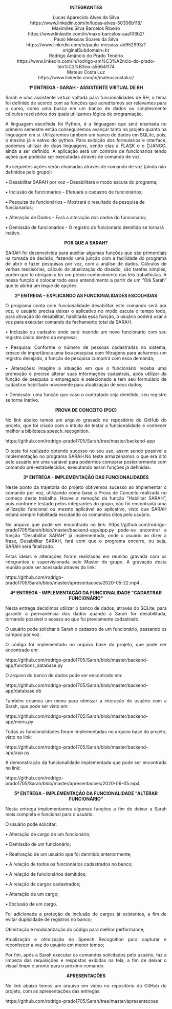 <p><div align="center"><b>INTEGRANTES</b></div></p>

<div align="center">Lucas Aparecido Alves da Silva</div>
<div align="center">https://www.linkedin.com/in/lucas-alves-50306b118/</div>
<div align="center">Maximiles Silva Barcelos Ribeiro</div>
<div align="center">https://www.linkedin.com/in/maxx-barcelos-aaa106b2/</div>
<div align="center">Paulo Messias Soares da Silva</div>
<div align="center">https://www.linkedin.com/in/paulo-messias-ab952993/?originalSubdomain=br</div>
<div align="center">Rodrigo Amâncio do Prado Tenório</div>
<div align="center">https://www.linkedin.com/in/rodrigo-am%C3%A2ncio-do-prado-ten%C3%B3rio-a56641174</div>
<div align="center">Mateus Costa Luz</div>
<div align="center">https://www.linkedin.com/in/mateuscostaluz/</div>


<p><div align="center"><b>1º ENTREGA - SARAH - ASSISTENTE VIRTUAL DE RH </b></div></p>

<p><div align="justify">Sarah é uma assistente virtual voltada para funcionalidades de RH, o tema foi definido de acordo com as funções que acreditamos ser relevantes para o curso, como uma busca em um banco de dados ou simplesmente cálculos rescisórios dos quais utilizamos lógica de programação.</div><p>
<p><div align="justify">A linguagem escolhida foi Python, é a linguagem que será ensinada no primeiro semestre então conseguiremos avançar tanto no projeto quanto na linguagem em si. Utilizaremos tambem um banco de dados em  SQLite, pois, o mesmo já é nativo do python. Para exibição dos formularios e interface, podemos utilizar de duas  linguagens, sendo elas a FLASK e o DJANGO, ainda a ser definido. A aplicação será um controle de funcionarios tendo ações que poderão ser executadas através de comando de voz.</div></p>
<p><div align="left"> As seguintes ações serão chamadas através de comando de voz (ainda não definidos pelo grupo):</div></p>
<p><div align="left">• Desabilitar SARAH por voz – Desabilitará o modo escuta do programa;</div></p>
<p><div align="left">• Inclusão de funcionários – Efetuará o cadastro de funcionários;</div></p>
<p><div align="left">• Pesquisa de funcionários – Mostrará o resultado da pesquisa de funcionarios;</div></p>
<p><div align="left">• Alteração de Dados – Fará a alteração dos dados do funcionario;</p>
<p><div align="left">• Demissão de funcionarios - O registro do funcionário demitido se tornará inativo.</div></p>
<p><div align="Center"><b>POR QUE A SARAH?</b></div></p>


<p><div align="justify">SARAH foi desenvolvida para auxiliar algumas funções que são primordiais na tomada de decisão, fazendo uma junção com a facilidade do programa de abrir e fazer pesquisas por voz, com a análise de dados. Cálculos de verbas rescisórias, cálculo da atualização do dissídio, são tarefas simples, porém que te obrigam a ter um prévio conhecimento das leis trabalhistas. A nossa função é colocar todo esse entendimento a partir de um “Olá Sarah” que te abrirá um leque de opções.</div></p>


<p><div align="Center"><b>2ª ENTREGA - EXPLICANDO AS FUNCIONALIDADES ESCOLHIDAS</b></div></p>

<p><div align="justify">O programa conta com funcionalidade desabilitar este comando será por voz,  o usuário  precisa deixar o aplicativo no modo escuta o tempo todo, para ativação do desabilitar, habilitada essa função, o usuário poderá usar a voz para executar comando de fechamento total da SARAH.</div></p>
<p><div align="justify">• Inclusão ou cadastro onde será inserido um novo funcionário com seu registro único dentro da empresa;</div></p>
<p><div align="justify">• Pesquisa: Conforme o número de pessoas cadastradas no sistema, cresce de importância uma boa pesquisa com filtragens para acharmos um registro desejado, a função de pesquisa cumprirá com essa demanda;</div></p>
<p><div align="justify">• Alterações: imagine a situação em que o funcionário receba uma promoção e precise alterar suas informações cadastrais, após utilizar da função de pesquisa o empregado é selecionado e tem seu formulário de cadastros habilitado novamente para atualização de seus dados;</div></p>
<p><div align="justify">• Demissão: uma função que caso o contratado seja demitido, seu registro se torne inativo.</div></p>
<p><div align="center"><b>PROVA DE CONCEITO (POC)</b></div></p>

<p><div align="justify">No link abaixo temos um arquivo gravado no repositório do GitHub do projeto,  que foi criado com o intuito de testar a funcionalidade e conhecer melhor a biblioteca speech_recognition.</div></p>
<p><div align="justify">https://github.com/rodrigo-prado1705/Sarah/tree/master/backend-app</div></p>
<p><div align="justify">O teste foi realizado obtendo sucesso no seu uso, assim sendo possível a implementação no programa SARAH.No teste armazenamos o que era dito pelo usuário em uma variável para podermos comparar posteriormente com comando pré-estabelecidos, executando assim funções já definidas.</div></p>

<p><div align="center"><b>3ª ENTREGA - IMPLEMENTAÇÃO DAS FUNCIONALIDADES</b></div></p>
<p><div align="justify">Neste ponto da trajetória do projeto obtivemos sucesso ao implementar o comando por voz, utilizando como base a Prova de Conceito realizada no começo deste trabalho. Houve a remoção da função “Habilitar SARAH”, pois conforme testado pelos integrantes do grupo, não foi encontrada uma utilização funcional ou mesmo aplicável ao aplicativo, visto que SARAH estará sempre habilitada escutando os comandos ditos pelo usuário.</div></p>
<p><div align="justify">No arquivo que pode ser encontrado no link: https://github.com/rodrigo-prado1705/Sarah/blob/master/backend-app/app.py pode-se encontrar a função “Desabilitar SARAH” já implementada, onde o usuário ao dizer a frase, Desabilitar SARAH, fará com que o programa encerre, ou seja, SARAH será finalizado.</div></p>
<p><div align="justify">Estas ideias e alterações foram realizadas em reunião gravada com os integrantes e supervisionada pelo Master do grupo. A gravação desta reunião pode ser acessada através do link:</div></p>
<p><div align="justify">https://github.com/rodrigo-prado1705/Sarah/blob/master/apresentacoes/2020-05-22.mp4..</div></p>

<p><div align="center"><b>4ª ENTREGA - IMPLEMENTAÇÃO DA FUNCIONALIDADE "CADASTRAR FUNCIONÁRIO"</b></div></p>
<p><div align="justify">Nesta entrega decidimos utilizar o banco de dados, através do SQLite, para garantir a permanência dos dados quando a Sarah for desabilitada, tornando possível o acesso ao que foi previamente cadastrado.</div></p>
<p><div align="justify">O usuário pode solicitar à Sarah o cadastro de um funcionário, passando os campos por voz.</div></p>
<p><div align="justify">O código foi implementado no arquivo base do projeto, que pode ser encontrado em:</div></p>
<p><div align="justify">https://github.com/rodrigo-prado1705/Sarah/blob/master/backend-app/functions_database.py</div></p>
<p><div align="justify">O arquivo do banco de dados pode ser encontrado em:</div></p>
<p><div align="justify">https://github.com/rodrigo-prado1705/Sarah/blob/master/backend-app/database.db </div></p>
<p><div align="justify">Também criamos um menu para otimizar a interação do usuário com a Sarah, que pode ser visto em:</div></p>
<p><div align="justify">https://github.com/rodrigo-prado1705/Sarah/blob/master/backend-app/menu.py</div></p>
<p><div align="justify">Todas as funcionalidades foram implementadas no arquivo base do projeto, visto no link:</div></p>
<p><div align="justify">https://github.com/rodrigo-prado1705/Sarah/blob/master/backend-app/app.py</div></p>
<p><div align="justify"> A demonstração da funcionalidade implementada que pode ser encontrada no link:</div></p>
<p><div align="justify">https://github.com/rodrigo-prado1705/Sarah/blob/master/apresentacoes/2020-06-05.mp4</div></p>

<p><div align="center"><b>5ª ENTREGA - IMPLEMENTAÇÃO DA FUNCIONALIDADE "ALTERAR FUNCIONÁRIO"</b></div></p>

<p><div align="justify">Nesta entrega implementamos algumas funções a fim de deixar a Sarah mais completa e funcional para o usuário.</div></p>
<p><div align="justify">O usuário pode solicitar:</div></p>
<p><div align="justify">• Alteração de cargo de um funcionário;</div></p>
<p><div align="justify">• Demissão de um funcionário;</div></p>
<p><div align="justify">• Reativação de um usuário que foi demitido anteriormente;</div></p>
<p><div align="justify">• A relação de todos os funcionários cadastrados no banco;</div></p>
<p><div align="justify">• A relação de funcionários demitidos;</div></p>
<p><div align="justify">• A relação de cargos cadastrados;</div></p>
<p><div align="justify">• Alteração de um cargo;</div></p>
<p><div align="justify">• Exclusão de um cargo.</div></p>

<p><div align="justify">Foi adicionada a proteção de inclusão de cargos já existentes, a fim de evitar duplicidade de registros no banco;</div></p>

<p><div align="justify">Otimização e modularização do código para melhor performance;</div></p>

<p><div align="justify">Atualização e otimização do Speech Recognition para capturar e reconhecer a voz do usuário em menor tempo;</div></p>

<p><div align="justify">Por fim, após a Sarah executar os comandos solicitados pelo usuário, faz a limpeza das requisições e respostas exibidas na tela, a fim de deixar o visual limpo e pronto para o próximo comando.</div></p>



<p><div align="center"><b>APRESENTAÇÕES</b></div></p>

<p><div align="justify">No link abaixo temos um arquivo em vídeo no repositório do GitHub do projeto, com as apresentações das entregas.</div></p>
<p><div align="justify">https://github.com/rodrigo-prado1705/Sarah/tree/master/apresentacoes</div></p>

